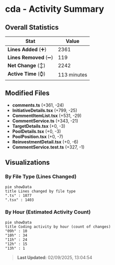 # cda - Activity Summary 

## Overall Statistics

| Stat                   | Value                                                             |
| ---------------------- | ----------------------------------------------------------------- |
| **Lines Added** (➕)   | 2361                                          |
| **Lines Removed** (➖) | 119                                        |
| **Net Change** (↕)    | 2242                |
| **Active Time** (⌚)   | 113 minutes |


## Modified Files
- **comments.ts** (+361, -24)
- **InitiativeDetails.tsx** (+799, -25)
- **CommentItemList.tsx** (+531, -29)
- **CommentService.ts** (+343, -21)
- **TargetDetails.tsx** (+0, -3)
- **PoolDetails.tsx** (+0, -3)
- **PoolPosition.tsx** (+0, -7)
- **ReinvestmentDetail.tsx** (+0, -6)
- **CommentService.test.ts** (+327, -1)

## Visualizations

### By File Type (Lines Changed)

```mermaid
pie showData
title Lines changed by file type
".ts" : 1077
".tsx" : 1403
```

### By Hour (Estimated Activity Count)

```mermaid
pie showData
title Coding activity by hour (count of changes)
"09h" : 10
"10h" : 34
"11h" : 24
"12h" : 15
"13h" : 1
```


> **Last Updated:** 02/09/2025, 13:04:54